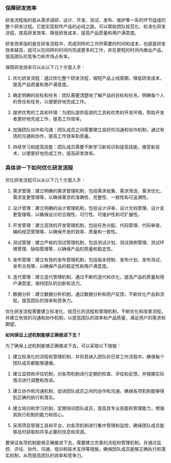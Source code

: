 ### 保障研发效率

研发流程指的是从需求调研、设计、开发、测试、发布、维护等一系列环节组成的整个研发过程。它是实现软件产品的必经之路，可以帮助团队规范化、标准化研发流程，提高研发效率、降低研发成本、提高产品质量和用户满意度。

研发效率指的是在研发流程中，完成同样的工作所需要的时间和成本，也就是研发效率越高，就可以在同样的时间内完成更多的工作，并在更短的时间内推出产品，提高团队的竞争力和市场占有率。

保障研发效率可以从以下几个方面入手：

1. 优化研发流程：通过优化整个研发流程，缩短产品上线周期，降低研发成本，提高产品质量和用户满意度。

2. 确定明确的目标和任务：团队需要清楚地了解产品的目标和任务，明确每个人的责任和任务，以便更好地完成工作。

3. 提供优秀的工具和环境：为团队提供高效的工具和优秀的开发环境，帮助开发者更好地完成工作，提高工作效率。

4. 加强团队协作和沟通：团队成员之间需要建立良好的沟通和协作机制，通过有效的沟通和协作，提高工作效率和质量。

5. 持续学习和提高技能：团队成员需要不断学习新知识和提高技能，接受新技术，以便更好地完成工作，提高研发效率。


### 具体讲一下如何优化研发流程

优化研发流程可以从以下几个方面入手：

1. 需求管理：建立明确的需求管理机制，包括需求收集、需求筛选、需求优化、需求变更管理等，以确保需求的准确性、完整性、一致性和可追溯性。

2. 设计管理：建立明确的设计管理机制，包括设计评审、设计文档管理、设计变更管理等，以确保设计的合理性、可行性、可维护性和可扩展性。

3. 开发管理：建立高效的开发管理机制，包括任务分配、代码管理、代码审查、编码规范管理等，以确保开发的效率、质量和一致性。

4. 测试管理：建立严格的测试管理机制，包括测试计划、测试用例管理、测试环境管理、缺陷管理等，以确保产品的质量和稳定性。

5. 发布管理：建立有效的发布管理机制，包括版本控制、发布计划、发布测试、发布文档等，以确保产品的稳定性和用户满意度。

6. 迭代管理：建立迭代管理机制，通过不断的迭代和优化，提高产品的质量和用户满意度，保持团队的创新和活力。

7. 数据分析：建立数据分析机制，通过数据分析和用户反馈，不断优化产品和流程，提高团队的效率和竞争力。

优化研发流程需要建立标准化、规范化的流程和管理机制，不断优化和改善流程，并建立有效的沟通和协作机制，以提高团队的效率和产品质量，满足用户的需求和期望。


**如何保证上述机制能够正确推进下去？**

为了确保上述机制能够正确推进下去，可以采取以下措施：

1. 建立标准化的流程和管理机制，并将其纳入团队的日常工作流程中，确保每个团队成员都能够遵循。

2. 建立监控和评估机制，对各项机制进行定期的检查、评估和反馈，并根据实际情况进行调整和改进。

3. 建立协作和沟通机制，促进团队成员之间的协作和沟通，确保各项机制能够得到正确的执行和落实。

4. 建立培训和学习机制，定期培训团队成员，提高其专业技能和管理能力，增强其执行机制的能力和信心。

5. 采用项目管理工具和平台，对各项机制进行集中管理和监控，确保团队成员能够及时获取和共享必要的信息和资源。

要保证各项机制能够正确推进下去，需要建立完善的流程和管理机制，并通过监控、评估、协作、沟通、培训和技术支持等措施，确保团队成员能够正确执行和落实机制，从而提高团队的效率和竞争力。



